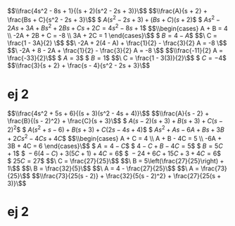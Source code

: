 $$\\frac{4s^2 - 8s + 1}{(s + 2)(s^2 - 2s + 3)}\$$
$$\\frac{A}{s + 2} + \frac{Bs + C}{s^2 - 2s + 3}\$$
$$\ A(s^2 - 2s + 3) + (Bs + C)(s + 2)\$$
$$\ As^2 - 2As + 3A + Bs^2 + 2Bs + Cs + 2C = 4s^2 - 8s + 1\$$
$$\\begin{cases}
A + B = 4 \\
-2A + 2B + C = -8 \\
3A + 2C = 1
\end{cases}\$$
$$\ B = 4 - A \$$
$$\ C = \frac{1 - 3A}{2} \$$
$$\ -2A + 2(4 - A) + \frac{1}{2} - \frac{3}{2} A = -8 \$$
$$\ -2A + 8 - 2A + \frac{1}{2} - \frac{3}{2} A = -8 \$$
$$\\frac{-11}{2} A = \frac{-33}{2}\$$
$$\ A = 3\$$
$$\ B = 1\$$
$$\ C = \frac{1 - 3(3)}{2}\$$
$$\ C = -4\$$
$$\\frac{3}{s + 2} + \frac{s - 4}{s^2 - 2s + 3}\$$
# ej 2
$$\\frac{4s^2 + 5s + 6}{(s + 3)(s^2 - 4s + 4)}\$$
$$\\frac{A}{s - 2} + \frac{B}{(s - 2)^2} + \frac{C}{s + 3}\$$
$$\ A(s - 2)(s + 3) + B(s + 3) + C(s - 2)^2\$$
$$\ A(s^2 + s - 6) + B(s + 3) + C(2s - 4s + 4)\$$
$$\ As^2 + As - 6A + Bs + 3B + 2Cs^2 - 4Cs + 4C\$$
$$\\begin{cases}
A + C = 4 \\
A + B - 4C = 5 \\
-6A + 3B + 4C = 6
\end{cases}\$$
$$\ A = 4 - C\$$
$$\ 4 - C + B - 4C = 5\$$
$$\ B = 5C + 1\$$
$$\ -6(4 - C) + 3(5C + 1) + 4C = 6\$$
$$\ -24 + 6C + 15C + 3 + 4C = 6\$$
$$\ 25C = 27\$$
$$\ C = \frac{27}{25}\$$
$$\ B = 5\left(\frac{27}{25}\right) + 1\$$
$$\ B = \frac{32}{5}\$$
$$\ A = 4 - \frac{27}{25}\$$
$$\ A = \frac{73}{25}\$$
$$\\frac{73}{25(s - 2)} + \frac{32}{5(s - 2)^2} + \frac{27}{25(s + 3)}\$$
# ej 2

